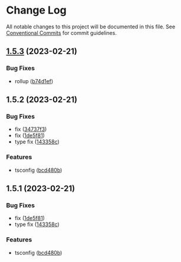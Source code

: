 # Change Log

All notable changes to this project will be documented in this file. See [Conventional Commits](https://conventionalcommits.org) for commit guidelines.

## [1.5.3](https://github.com/che3vinci/unstyled-ui/compare/@uui/ct-long-list@1.5.2...@uui/ct-long-list@1.5.3) (2023-02-21)

### Bug Fixes

- rollup ([b74d1ef](https://github.com/che3vinci/unstyled-ui/commit/b74d1efdfaddabae28271179738a9d7ab969e43e))

## 1.5.2 (2023-02-21)

### Bug Fixes

- fix ([34737f3](https://github.com/che3vinci/unstyled-ui/commit/34737f330916628427f1010ab5ece49d4dd35af9))
- fix ([1de5f81](https://github.com/che3vinci/unstyled-ui/commit/1de5f81ab97fe4e23912538938f33c20fa3d4823))
- type fix ([143358c](https://github.com/che3vinci/unstyled-ui/commit/143358c6ed00506df945857b3f0cf8bf0577f98d))

### Features

- tsconfig ([bcd480b](https://github.com/che3vinci/unstyled-ui/commit/bcd480b6e6bcdb2251a7b9756d9811e14c8a863e))

## 1.5.1 (2023-02-21)

### Bug Fixes

- fix ([1de5f81](https://github.com/che3vinci/unstyled-ui/commit/1de5f81ab97fe4e23912538938f33c20fa3d4823))
- type fix ([143358c](https://github.com/che3vinci/unstyled-ui/commit/143358c6ed00506df945857b3f0cf8bf0577f98d))

### Features

- tsconfig ([bcd480b](https://github.com/che3vinci/unstyled-ui/commit/bcd480b6e6bcdb2251a7b9756d9811e14c8a863e))
